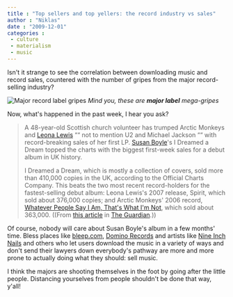 ```yaml
---
title : "Top sellers and top yellers: the record industry vs sales"
author : "Niklas"
date : "2009-12-01"
categories : 
 - culture
 - materialism
 - music
---
```


Isn't it strange to see the correlation between downloading music and record sales, countered with the number of gripes from the major record-selling industry?

![Major record label gripes](https://niklasblog.com/wp-content/2009-11-30-gripes.png) _Mind you, these are **major label** mega-gripes_

Now, what's happened in the past week, I hear you ask?

> A 48-year-old Scottish church volunteer has trumped Arctic Monkeys and [Leona Lewis](http://www.last.fm/music/Leona%2BLewis "Leona Lewis") ““ not to mention U2 and Michael Jackson ““ with record-breaking sales of her first LP. [Susan Boyle](http://en.wikipedia.org/wiki/Susan_Boyle "Susan Boyle")'s I Dreamed a Dream topped the charts with the biggest first-week sales for a debut album in UK history.
> 
> I Dreamed a Dream, which is mostly a collection of covers, sold more than 410,000 copies in the UK, according to the Official Charts Company. This beats the two most recent record-holders for the fastest-selling debut album: Leona Lewis's 2007 release, Spirit, which sold about 376,000 copies; and Arctic Monkeys' 2006 record, [Whatever People Say I Am, That's What I'm Not](http://en.wikipedia.org/wiki/Whatever_People_Say_I_Am%2C_That%27s_What_I%27m_Not "Whatever People Say I Am, That's What I'm Not"), which sold about 363,000. ((From [this article](http://www.guardian.co.uk/music/2009/nov/30/susan-boyle-fastest-selling-album) in [The Guardian](http://en.wikipedia.org/wiki/The_Guardian "The Guardian").))

Of course, nobody will care about Susan Boyle's album in a few months' time. Bless places like [bleep.com](http://bleep.com), [Domino Records](http://www.dominorecordco.com) and artists like [Nine Inch Nails](http://nin.com) and others who let users download the music in a variety of ways and don't send their lawyers down everybody's pathway are more and more prone to actually doing what they should: sell music.

I think the majors are shooting themselves in the foot by going after the little people. Distancing yourselves from people shouldn't be done that way, y'all!
